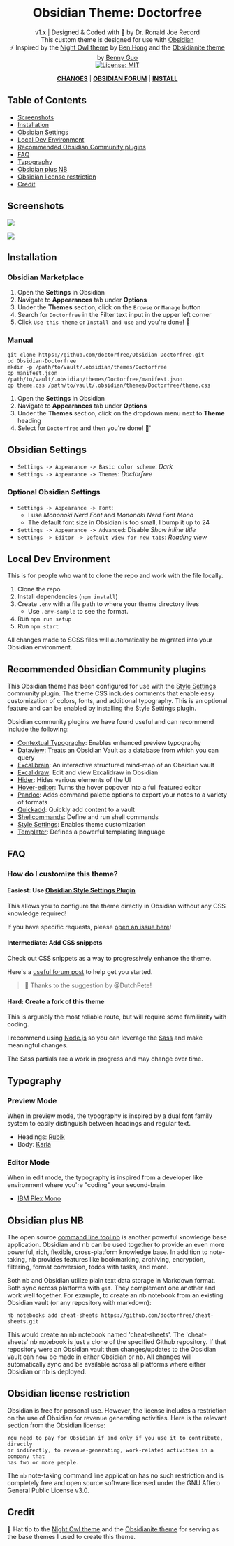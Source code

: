 <h1 align="center">Obsidian Theme: Doctorfree</h1>

<div align="center">

v1.x | Designed & Coded with 💎 by Dr. Ronald Joe Record <br>
This custom theme is designed for use with [Obsidian](https://obsidian.md/)<br>
⚡ Inspired by the [Night Owl theme](https://github.com/bencodezen/obsidian-night-owl-theme) by [Ben Hong](https://twitter.com/bencodezen) and the [Obsidianite theme](https://github.com/bennyxguo/Obsidian-Obsidianite) by [Benny Guo](https://twitter.com/bennyxguo)<br>
[![License: MIT](https://img.shields.io/badge/License-MIT-yellow.svg)](https://opensource.org/licenses/MIT)

**[CHANGES](https://github.com/doctorfree/Obsidian-Doctorfree/blob/main/CHANGELOG.md)** | **[OBSIDIAN FORUM](https://forum.obsidian.md/)** | **[INSTALL](#installation)**

</div>

## Table of Contents

- [Screenshots](#screenshots)
- [Installation](#installation)
- [Obsidian Settings](#obsidian-settings)
- [Local Dev Environment](#local-dev-environment)
- [Recommended Obsidian Community plugins](#recommended-obsidian-community-plugins)
- [FAQ](#faq)
- [Typography](#typography)
- [Obsidian plus NB](#obsidian-plus-nb)
- [Obsidian license restriction](#obsidian-license-restriction)
- [Credit](#credit)

## Screenshots

<img src="screenshots/headings-1920.png"><br />

<img src="screenshots/graph-view.png"><br />

## Installation

### Obsidian Marketplace

1. Open the **Settings** in Obsidian
1. Navigate to **Appearances** tab under **Options**
1. Under the **Themes** section, click on the `Browse` or `Manage` button
1. Search for `Doctorfree` in the Filter text input in the upper left corner
1. Click `Use this theme` or `Install and use` and you're done! 🎉

### Manual

```shell
git clone https://github.com/doctorfree/Obsidian-Doctorfree.git
cd Obsidian-Doctorfree
mkdir -p /path/to/vault/.obsidian/themes/Doctorfree
cp manifest.json /path/to/vault/.obsidian/themes/Doctorfree/manifest.json
cp theme.css /path/to/vault/.obsidian/themes/Doctorfree/theme.css
```

1. Open the **Settings** in Obsidian
1. Navigate to **Appearances** tab under **Options**
1. Under the **Themes** section, click on the dropdown menu next to **Theme** heading
1. Select for `Doctorfree` and then you're done! 🎉'

## Obsidian Settings

- `Settings -> Appearance -> Basic color scheme`: *Dark*
- `Settings -> Appearance -> Themes`: *Doctorfree*

### Optional Obsidian Settings

- `Settings -> Appearance -> Font`:
    - I use *Mononoki Nerd Font* and *Mononoki Nerd Font Mono*
    - The default font size in Obsidian is too small, I bump it up to 24
- `Settings -> Appearance -> Advanced`: Disable *Show inline title*
- `Settings -> Editor -> Default view for new tabs`: *Reading view*

## Local Dev Environment

This is for people who want to clone the repo and work with the file locally.

1. Clone the repo
2. Install dependencies (`npm install`)
3. Create `.env` with a file path to where your theme directory lives
    - Use `.env-sample` to see the format.
4. Run `npm run setup`
5. Run `npm start`

All changes made to SCSS files will automatically be migrated into your Obsidian environment.

## Recommended Obsidian Community plugins

This Obsidian theme has been configured for use with the [Style Settings](https://github.com/mgmeyers/obsidian-style-settings) community plugin. The theme CSS includes comments that enable easy customization of colors, fonts, and additional typography. This is an optional feature and can be enabled by installing the Style Settings plugin.

Obsidian community plugins we have found useful and can recommend include the following:

- [Contextual Typography](https://github.com/mgmeyers/obsidian-contextual-typography): Enables enhanced preview typography
- [Dataview](https://github.com/blacksmithgu/obsidian-dataview): Treats an Obsidian Vault as a database from which you can query
- [Excalibrain](https://github.com/zsviczian/excalibrain): An interactive structured mind-map of an Obsidian vault
- [Excalidraw](https://github.com/zsviczian/obsidian-excalidraw-plugin): Edit and view Excalidraw in Obsidian
- [Hider](https://github.com/kepano/obsidian-hider): Hides various elements of the UI
- [Hover-editor](https://github.com/nothingislost/obsidian-hover-editor): Turns the hover popover into a full featured editor
- [Pandoc](https://github.com/OliverBalfour/obsidian-pandoc): Adds command palette options to export your notes to a variety of formats
- [Quickadd](https://github.com/chhoumann/quickadd): Quickly add content to a vault
- [Shellcommands](https://github.com/Taitava/obsidian-shellcommands): Define and run shell commands
- [Style Settings](https://github.com/mgmeyers/obsidian-style-settings): Enables theme customization
- [Templater](https://github.com/SilentVoid13/Templater): Defines a powerful templating language

## FAQ

### How do I customize this theme?

#### Easiest: Use [Obsidian Style Settings Plugin](https://github.com/mgmeyers/obsidian-style-settings)

This allows you to configure the theme directly in Obsidian without any CSS knowledge required!

If you have specific requests, please [open an issue here](https://github.com/doctorfree/Obsidian-Doctorfree/issues/new)!

#### Intermediate: Add CSS snippets

Check out CSS snippets as a way to progressively enhance the theme.

Here's a [useful forum post](https://forum.obsidian.md/t/how-to-achieve-css-code-snippets/8474) to help get you started.

> 🎩 Thanks to the suggestion by @DutchPete!

#### Hard: Create a fork of this theme

This is arguably the most reliable route, but will require some familiarity with coding.

I recommend using [Node.js](https://nodejs.org/en/) so you can leverage the [Sass](https://sass-lang.com/) and make meaningful changes.

The Sass partials are a work in progress and may change over time.

## Typography

### Preview Mode

When in preview mode, the typography is inspired by a dual font family system to easily distinguish between headings and regular text.

- Headings: [Rubik](https://fonts.google.com/specimen/Rubik)
- Body: [Karla](https://fonts.google.com/specimen/Karla)

### Editor Mode

When in edit mode, the typography is inspired from a developer like environment where you're "coding" your second-brain.

- [IBM Plex Mono](https://fonts.google.com/specimen/IBM+Plex+Mono)

## Obsidian plus NB

The open source [command line tool nb](https://github.com/xwmx/nb) is another
powerful knowledge base application. Obsidian and nb can be used together to
provide an even more powerful, rich, flexible, cross-platform knowledge base.
In addition to note-taking, nb provides features like bookmarking, archiving,
encryption, filtering, format conversion, todos with tasks, and more.

Both nb and Obsidian utilize plain text data storage in Markdown format.
Both sync across platforms with `git`. They complement one another and work
well together. For example, to create an nb notebook from an existing Obsidian
vault (or any repository with markdown):

```shell
nb notebooks add cheat-sheets https://github.com/doctorfree/cheat-sheets.git
```

This would create an nb notebook named 'cheat-sheets'. The 'cheat-sheets' nb
notebook is just a clone of the specified Github repository. If that repository
were an Obsidian vault then changes/updates to the Obsidian vault can now be
made in either Obsidian or nb. All changes will automatically sync and be
available across all platforms where either Obsidian or nb is deployed.

## Obsidian license restriction

Obsidian is free for personal use. However, the license includes a restriction
on the use of Obsidian for revenue generating activities. Here is the relevant
section from the Obsidian license:

```text
You need to pay for Obsidian if and only if you use it to contribute, directly
or indirectly, to revenue-generating, work-related activities in a company that
has two or more people.
```

The `nb` note-taking command line application has no such restriction and is
completely free and open source software licensed under the GNU Affero General
Public License v3.0.

## Credit

🎩 Hat tip to the [Night Owl theme](https://github.com/bencodezen/obsidian-night-owl-theme) and the [Obsidianite theme](https://github.com/bennyxguo/Obsidian-Obsidianite) for serving as the base themes I used to create this theme.
